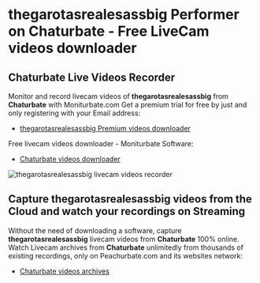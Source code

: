 # thegarotasrealesassbig Performer on Chaturbate - Free LiveCam videos downloader

## Chaturbate Live Videos Recorder

Monitor and record livecam videos of **thegarotasrealesassbig** from **Chaturbate** with Moniturbate.com
Get a premium trial for free by just and only registering with your Email address:
* [thegarotasrealesassbig Premium videos downloader](https://moniturbate.com/request-demo-licence-key.html)

Free livecam videos downloader - Moniturbate Software:
* [Chaturbate videos downloader](https://moniturbate.com/moniturbate-download-software.html)

![thegarotasrealesassbig livecam videos recorder](https://peachurnet.com/templates/moniturbate-software.png)


## Capture thegarotasrealesassbig videos from the Cloud and watch your recordings on Streaming

Without the need of downloading a software, capture **thegarotasrealesassbig** livecam videos from **Chaturbate** 100% online.
Watch Livecam archives from **Chaturbate** unlimitedly from thousands of existing recordings, only on Peachurbate.com and its websites network:
* [Chaturbate videos archives](https://peachurnet.com/)